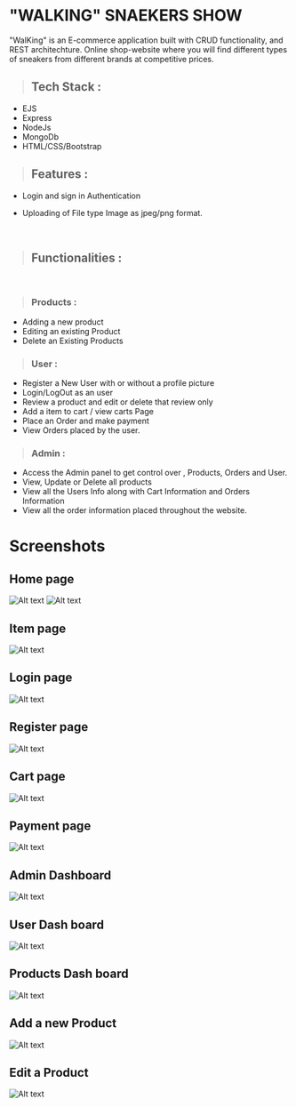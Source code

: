 # "WALKING" SNAEKERS SHOW

"WalKing" is an E-commerce application built with CRUD functionality, and REST architechture. Online shop-website
where you will find different
types of sneakers from
different brands at
competitive prices.


> ## Tech Stack :
- EJS
- Express
- NodeJs
- MongoDb
- HTML/CSS/Bootstrap


> ## Features :
-  Login and sign in
Authentication

- Uploading of File type Image as jpeg/png format.
<br>

> ## **Functionalities :**
<br>

> ### **Products** :

- Adding a new product 
- Editing an existing Product
- Delete an Existing Products

> ### **User** :
- Register a New User with or without a profile picture
- Login/LogOut as an user
- Review a product and edit or delete that review only
- Add a item to cart / view carts Page
- Place an Order and make payment
- View Orders placed by the user.

>### **Admin** :
- Access the Admin panel to get control over , Products, Orders and User.
- View, Update or Delete all products
- View all the Users Info along with Cart Information and Orders Information
- View all the order information placed throughout the website.



# Screenshots

## Home page

![Alt text](public/images/home1.png)
![Alt text](public/images/home2.png)

## Item page
![Alt text](public/images/item.png)

## Login page
![Alt text](public/images/login.png)

## Register page
![Alt text](public/images/register.png)

## Cart page
![Alt text](public/images/cart.png)

## Payment page 
![Alt text](public/images/order.png)


## Admin Dashboard
![Alt text](public/images/admin%20page.png)


## User Dash board
![Alt text](public/images/users%20page.png)

## Products Dash board
![Alt text](public/images/items%20page.png)

## Add a new Product
![Alt text](public/images/new%20item.png)

## Edit a Product

![Alt text](public/images/edit%20item.png)
